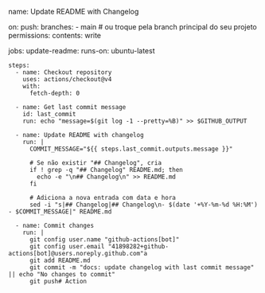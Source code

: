 name: Update README with Changelog

on:
  push:
    branches:
      - main   # ou troque pela branch principal do seu projeto
permissions:
  contents: write
  
jobs:
  update-readme:
    runs-on: ubuntu-latest

    steps:
      - name: Checkout repository
        uses: actions/checkout@v4
        with:
          fetch-depth: 0

      - name: Get last commit message
        id: last_commit
        run: echo "message=$(git log -1 --pretty=%B)" >> $GITHUB_OUTPUT

      - name: Update README with changelog
        run: |
          COMMIT_MESSAGE="${{ steps.last_commit.outputs.message }}"
          
          # Se não existir "## Changelog", cria
          if ! grep -q "## Changelog" README.md; then
            echo -e "\n## Changelog\n" >> README.md
          fi
          
          # Adiciona a nova entrada com data e hora
          sed -i "s|## Changelog|## Changelog\n- $(date '+%Y-%m-%d %H:%M') - $COMMIT_MESSAGE|" README.md

      - name: Commit changes
        run: |
          git config user.name "github-actions[bot]"
          git config user.email "41898282+github-actions[bot]@users.noreply.github.com"a
          git add README.md
          git commit -m "docs: update changelog with last commit message" || echo "No changes to commit"
          git push# Action
